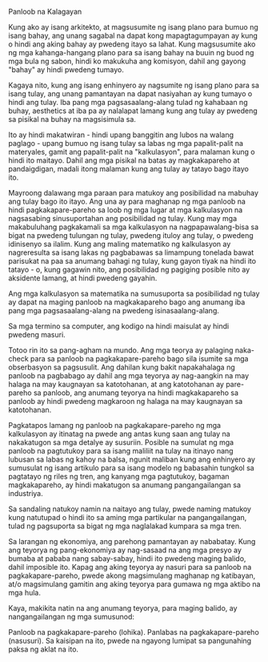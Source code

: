 Panloob na Kalagayan

Kung ako ay isang arkitekto, at magsusumite ng isang plano para bumuo ng isang bahay, ang unang sagabal na dapat kong mapagtagumpayan 
ay kung o hindi ang aking bahay ay pwedeng itayo sa lahat. Kung magsusumite ako ng mga kahanga-hangang plano para sa isang bahay 
na buuin ng buod ng mga bula ng sabon, hindi ko makukuha ang komisyon, dahil ang gayong "bahay" ay hindi pwedeng tumayo.

Kagaya nito, kung ang isang enhinyero ay nagsumite ng isang plano para sa isang tulay, ang unang pamantayan na dapat nasiyahan 
ay kung tumayo o hindi ang tulay. Iba pang mga pagsasaalang-alang tulad ng kahabaan ng buhay, aesthetics at iba pa ay nalalapat 
lamang kung ang tulay ay pwedeng sa pisikal na buhay na magsisimula sa.

Ito ay hindi makatwiran - hindi upang banggitin ang lubos na walang paglago - upang bumuo ng isang tulay sa labas ng mga papalit-palit na 
materyales, gamit ang papalit-palit na "kalkulasyon", para malaman kung o hindi ito maitayo. Dahil ang mga pisikal na batas ay magkakapareho 
at pandaigdigan, madali itong malaman kung ang tulay ay tatayo bago itayo ito.

Mayroong dalawang mga paraan para matukoy ang posibilidad na mabuhay ang tulay bago ito itayo. Ang una ay para maghanap ng 
mga panloob na hindi pagkakapare-pareho sa loob ng mga lugar at mga kalkulasyon na nagsasabing sinusuportahan ang posibilidad ng tulay. 
Kung may mga makabuluhang pagkakamali sa mga kalkulasyon na nagpapawalang-bisa sa bigat na pwedeng tulungan 
ng tulay, pwedeng ituloy ang tulay, o pwedeng idinisenyo sa ilalim. Kung ang maling matematiko ng kalkulasyon ay nagreresulta 
sa isang lakas ng pagbabawas sa limampung tonelada bawat parisukat na paa sa anumang bahagi ng tulay, kung gayon tiyak na hindi ito 
tatayo - o, kung gagawin nito, ang posibilidad ng pagiging posible nito ay aksidente lamang, at hindi pwedeng gayahin.

Ang mga kalkulasyon sa matematika na sumusuporta sa posibilidad ng tulay ay dapat na maging panloob na magkakapareho bago 
ang anumang iba pang mga pagsasaalang-alang na pwedeng isinasaalang-alang.

Sa mga termino sa computer, ang kodigo na hindi maisulat ay hindi pwedeng masuri.

Totoo rin ito sa pang-agham na mundo. Ang mga teorya ay palaging naka-check para sa panloob na pagkakapare-pareho bago sila isumite 
sa mga obserbasyon sa pagsusulit. Ang dahilan kung bakit napakahalaga ng panloob na pagbabago ay dahil ang mga teyorya ay nag-aangkin 
na may halaga na may kaugnayan sa katotohanan, at ang katotohanan ay pare-pareho sa panloob, ang anumang teyorya na hindi magkakapareho 
sa panloob ay hindi pwedeng magkaroon ng halaga na may kaugnayan sa katotohanan.

Pagkatapos lamang ng panloob na pagkakapare-pareho ng mga kalkulasyon ay itinatag na pwede ang antas kung saan ang tulay na 
nakakatugon sa mga detalye ay susuriin. Posible na sumulat ng mga panloob na pagtutukoy para sa isang maliliit na tulay na itinayo 
nang lubusan sa labas ng kahoy na balsa, ngunit maliban kung ang enhinyero ay sumusulat ng isang artikulo para sa isang modelo ng 
babasahin tungkol sa pagtatayo ng riles ng tren, ang kanyang mga pagtutukoy, bagaman magkakapareho, ay hindi makatugon sa anumang 
pangangailangan sa industriya.

Sa sandaling natukoy namin na naitayo ang tulay, pwede naming matukoy kung natutupad o hindi ito sa aming mga partikular na 
pangangailangan, tulad ng pagsuporta sa bigat ng mga naglalakad kumpara sa mga tren.

Sa larangan ng ekonomiya, ang parehong pamantayan ay nababatay. Kung ang teyorya ng pang-ekonomiya ay nag-sasaad na ang mga presyo 
ay bumaba at pababa nang sabay-sabay, hindi ito pwedeng maging balido, dahil imposible ito. Kapag ang aking teyorya ay nasuri para sa 
panloob na pagkakapare-pareho, pwede akong magsimulang maghanap ng katibayan, at/o magsimulang gamitin ang aking teyorya para 
gumawa ng mga aktibo na mga hula.


Kaya, makikita natin na ang anumang teyorya, para maging balido, ay nangangailangan ng mga sumusunod:

Panloob na pagkakapare-pareho (lohika).
Panlabas na pagkakapare-pareho (nasusuri).
Sa kaisipan na ito, pwede na ngayong lumipat sa pangunahing paksa ng aklat na ito.

